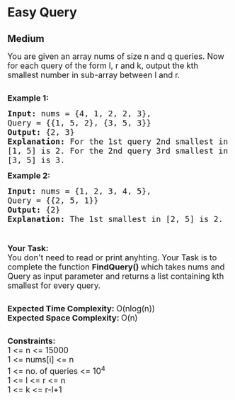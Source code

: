 # Easy Query
## Medium
<div class="problems_problem_content__Xm_eO"><p><span style="font-size:18px">You are given an array nums&nbsp;of size n&nbsp;and q&nbsp;queries.&nbsp;Now for each query of the form l, r&nbsp;and k, output the kth smallest number in sub-array between l&nbsp;and r.</span><br>
&nbsp;</p>

<p><span style="font-size:18px"><strong>Example 1:</strong></span></p>

<pre><span style="font-size:18px"><strong>Input: </strong>nums = {4, 1, 2, 2, 3},
Query = {{1, 5, 2}, {3, 5, 3}}
<strong>Output: </strong>{2, 3}
<strong>Explanation: </strong>For the 1st query 2nd smallest in
[1, 5] is 2. For the 2nd query 3rd smallest in
[3, 5] is 3.</span>
</pre>

<p><span style="font-size:18px"><strong>Example 2:</strong></span></p>

<pre><span style="font-size:18px"><strong>Input: </strong>nums = {1, 2, 3, 4, 5},
Query = {{2, 5, 1}}
<strong>Output: </strong>{2}
<strong>Explanation: </strong>The 1st smallest in [2, 5] is 2.</span>
</pre>

<p>&nbsp;</p>

<p><span style="font-size:18px"><strong>Your Task:</strong><br>
You don't need to read or print anyhting. Your Task is to complete the function&nbsp;<strong>FindQuery()&nbsp;</strong>which takes nums and Query as input parameter and returns a list containing kth smallest for every query.</span><br>
&nbsp;</p>

<p><span style="font-size:18px"><strong>Expected Time Complexity:&nbsp;</strong>O(nlog(n))<br>
<strong>Expected Space Complexity:&nbsp;</strong>O(n)</span><br>
&nbsp;</p>

<p><span style="font-size:18px"><strong>Constraints:</strong><br>
1 &lt;= n &lt;= 15000<br>
1 &lt;= nums[i] &lt;= n<br>
1 &lt;= no. of queries &lt;= 10<sup>4</sup><br>
1 &lt;= l &lt;= r &lt;= n<br>
1 &lt;= k &lt;= r-l+1</span></p>
</div>